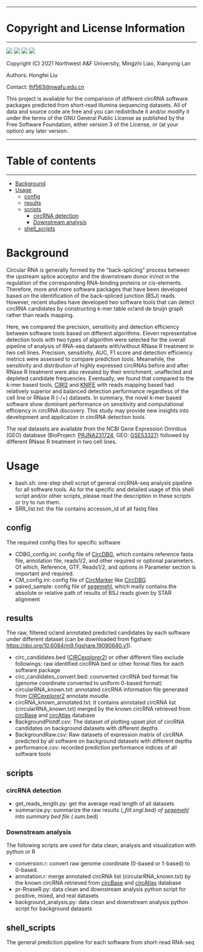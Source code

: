 **********************************
# Copyright and License Information
**********************************
[![](https://img.shields.io/badge/Python-3.5.2-brightgreen)](https://www.python.org/downloads/release/python-352/)
![](https://img.shields.io/badge/matplotlib-3.3.3-blue)
[![](https://img.shields.io/badge/R-4.1.0-orange)](https://cloud.r-project.org/src/base/R-4/R-4.1.0.tar.gz)
![](https://img.shields.io/badge/ggplot2-3.3.5-red)

Copyright (C) 2021
Northwest A&F University,
Mingzhi Liao, Xianyong Lan
  
Authors: Hongfei Liu

Contact: lhf563@nwafu.edu.cn

This project is avaliable for the comparison of different circRNA software packages predicted from short-read illumina sequencing datasets.
All of data and source code are free and you can redistribute it and/or modify
it under the terms of the GNU General Public License as published by
the Free Software Foundation, either version 3 of the License, or
(at your option) any later version.

******************
# Table of contents
******************
* [Background](#background)
* [Usage](#usage)
  * [config](#config)
  * [results](#results)
  * [scripts](#scripts)
    * [circRNA detection](#circrna-detection)
    * [Downstream analysis](#downstream-analysis)
  * [shell\_scripts](#shell_scripts)
  
# Background
  Circular RNA is generally formed by the "back-splicing" process between the upstream splice acceptor and the downstream donor in/not in the regulation of the corresponding RNA-binding proteins or cis-elements. Therefore, more and more software packages that have been developed based on the identification of the back-spliced junction (BSJ) reads. However, recent studies have developed two software tools that can detect circRNA candidates by constructing k-mer table or/and de bruijn graph rather than reads mapping.
  
  Here, we compared the precision, sensitivity and detection efficiency between software tools based on different algorithms. Eleven representative detection tools with two types of algorithm were selected for the overall pipeline of analysis of RNA-seq datasets with/without RNase R treatment in two cell lines. Precision, sensitivity, AUC, F1 score and detection efficiency metrics were assessed to compare prediction tools. Meanwhile, the sensitivity and distribution of highly expressed circRNAs before and after RNase R treatment were also revealed by their enrichment, unaffected and depleted candidate frequencies. Eventually, we found that compared to the k-mer based tools, [CIRI2][CIRI2] and [KNIFE][KNIFE] with reads mapping based had relatively superior and balanced detection performance regardless of the cell line or RNase R (-/+) datasets. In summary, the novel k-mer based software show dominant performance on sensitivity and computational efficiency in circRNA discovery. This study may provide new insights into development and application in circRNA detection tools.

  The real datasets are available from the NCBI Gene Expression Omnibus (GEO) database (BioProject: [PRJNA231724](https://www.ncbi.nlm.nih.gov/bioproject/?term=PRJNA231724), GEO: [GSE53327](https://www.ncbi.nlm.nih.gov/geo/query/acc.cgi?acc=GSE53327)) followed by different RNase R treatment in two cell lines.
# Usage
- bash.sh: one-step shell script of general circRNA-seq analysis pipeline for all software tools. As for the specific and detailed usage of this shell script and/or other scripts, please read the description in these scripts or try to run them.
- SRR_list.txt: the file contains accesson_id of all fastq files
## config
The required config files for specific software
- CDBG_config.ini: config file of [CircDBG](https://github.com/lxwgcool/CircDBG), which contains reference fasta file, annotation file, reads1/2, and other required or optional parameters. Of which, Reference, GTF, Reads1/2, and options in Parameter section is important and required.
- CM_config.ini: config file of [CircMarker](https://github.com/lxwgcool/CircMarker) like [CircDBG](https://github.com/lxwgcool/CircDBG)
- paired_sample: config file of [segemehl][segemehl], which maily contains the absolute or relative path of results of BSJ reads given by STAR alignment
## results  
The raw, filtered or/and annotated predicted candidates by each software under different dataset (can be downloaded from figshare: https://doi.org/10.6084/m9.figshare.19090640.v1).
- circ_candidates.bed ([CIRCexplorer2][CIRCexplorer2]) or other different files exclude followings: raw identified circRNA bed or other format files for each software package
- circ_candidates_convert.bed: coonverted circRNA bed format file (genome coordinate converted to uniform 0-based format)
- circularRNA_known.txt: annotated circRNA information file generated from [CIRCexplorer2][CIRCexplorer2] annotate moudle
- circRNA_known_annotated.txt: it contains annotated circRNA list (circularRNA_known.txt) merged by the known circRNA retrieved from [circBase][circBase] and [circAtlas][circAtlas] database
- BackgroundPlotdf.csv: The dataset of plotting upset plot of circRNA candidates on background datasets with different depths
- BackgroundRaw.csv: Raw datasets of expression matrix of circRNA predicted by all software on background datasets with different depths
- performance.csv: recorded prediction performance indices of all software tools
## scripts
### circRNA detection
- get_reads_length.py: get the average read length of all datasets
- summarize.py: summarize the raw results (*_filt.sngl.bed) of [segemehl][segemehl] into summary bed file (*.sum.bed)
### Downstream analysis
The following scripts are used for data clean, analysis and visualization with python or R
- conversion.r: convert raw genome coordinate (0-based or 1-based) to 0-based.
- annotation.r: merge annotated circRNA list (circularRNA_known.txt) by the known circRNA retrieved from [circBase][circBase] and [circAtlas][circAtlas] database
- pr-RnaseR.py: data clean and downstream analysis python script for positive, mixed, and real datasets
- background_analysis.py: data clean and downstream analysis python script for background datasets
## shell_scripts  
The general prediction pipeline for each software from short-read RNA-seq

[ CIRCexplorer2 ]: https://circexplorer2.readthedocs.io/en/latest/
[ CIRI2 ]: https://sourceforge.net/projects/ciri/files/CIRI2/
[ KNIFE ]: https://github.com/blawney/knife_circ_rna
[segemehl]: https://www.bioinf.uni-leipzig.de/Software/segemehl/
[circBase]: http://www.circbase.org/
[circAtlas]: http://circatlas.biols.ac.cn/